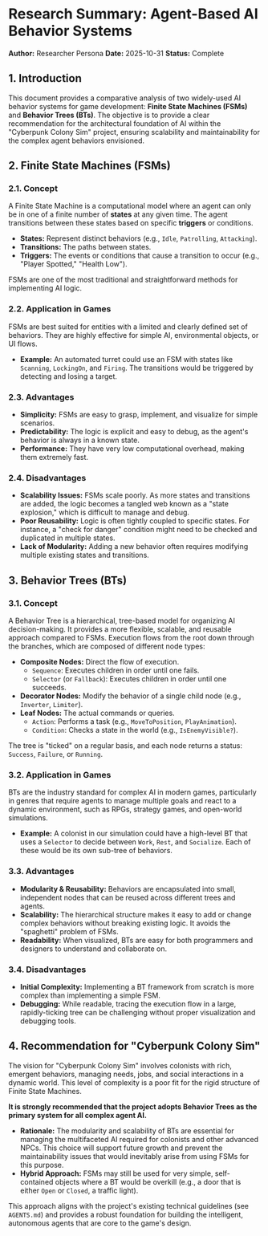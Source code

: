 # Research Summary: Agent-Based AI Behavior Systems

**Author:** Researcher Persona
**Date:** 2025-10-31
**Status:** Complete

## 1. Introduction

This document provides a comparative analysis of two widely-used AI behavior systems for game development: **Finite State Machines (FSMs)** and **Behavior Trees (BTs)**. The objective is to provide a clear recommendation for the architectural foundation of AI within the "Cyberpunk Colony Sim" project, ensuring scalability and maintainability for the complex agent behaviors envisioned.

## 2. Finite State Machines (FSMs)

### 2.1. Concept

A Finite State Machine is a computational model where an agent can only be in one of a finite number of **states** at any given time. The agent transitions between these states based on specific **triggers** or conditions.

- **States:** Represent distinct behaviors (e.g., `Idle`, `Patrolling`, `Attacking`).
- **Transitions:** The paths between states.
- **Triggers:** The events or conditions that cause a transition to occur (e.g., "Player Spotted," "Health Low").

FSMs are one of the most traditional and straightforward methods for implementing AI logic.

### 2.2. Application in Games

FSMs are best suited for entities with a limited and clearly defined set of behaviors. They are highly effective for simple AI, environmental objects, or UI flows.

- **Example:** An automated turret could use an FSM with states like `Scanning`, `LockingOn`, and `Firing`. The transitions would be triggered by detecting and losing a target.

### 2.3. Advantages

- **Simplicity:** FSMs are easy to grasp, implement, and visualize for simple scenarios.
- **Predictability:** The logic is explicit and easy to debug, as the agent's behavior is always in a known state.
- **Performance:** They have very low computational overhead, making them extremely fast.

### 2.4. Disadvantages

- **Scalability Issues:** FSMs scale poorly. As more states and transitions are added, the logic becomes a tangled web known as a "state explosion," which is difficult to manage and debug.
- **Poor Reusability:** Logic is often tightly coupled to specific states. For instance, a "check for danger" condition might need to be checked and duplicated in multiple states.
- **Lack of Modularity:** Adding a new behavior often requires modifying multiple existing states and transitions.

## 3. Behavior Trees (BTs)

### 3.1. Concept

A Behavior Tree is a hierarchical, tree-based model for organizing AI decision-making. It provides a more flexible, scalable, and reusable approach compared to FSMs. Execution flows from the root down through the branches, which are composed of different node types:

- **Composite Nodes:** Direct the flow of execution.
  - `Sequence`: Executes children in order until one fails.
  - `Selector` (or `Fallback`): Executes children in order until one succeeds.
- **Decorator Nodes:** Modify the behavior of a single child node (e.g., `Inverter`, `Limiter`).
- **Leaf Nodes:** The actual commands or queries.
  - `Action`: Performs a task (e.g., `MoveToPosition`, `PlayAnimation`).
  - `Condition`: Checks a state in the world (e.g., `IsEnemyVisible?`).

The tree is "ticked" on a regular basis, and each node returns a status: `Success`, `Failure`, or `Running`.

### 3.2. Application in Games

BTs are the industry standard for complex AI in modern games, particularly in genres that require agents to manage multiple goals and react to a dynamic environment, such as RPGs, strategy games, and open-world simulations.

- **Example:** A colonist in our simulation could have a high-level BT that uses a `Selector` to decide between `Work`, `Rest`, and `Socialize`. Each of these would be its own sub-tree of behaviors.

### 3.3. Advantages

- **Modularity & Reusability:** Behaviors are encapsulated into small, independent nodes that can be reused across different trees and agents.
- **Scalability:** The hierarchical structure makes it easy to add or change complex behaviors without breaking existing logic. It avoids the "spaghetti" problem of FSMs.
- **Readability:** When visualized, BTs are easy for both programmers and designers to understand and collaborate on.

### 3.4. Disadvantages

- **Initial Complexity:** Implementing a BT framework from scratch is more complex than implementing a simple FSM.
- **Debugging:** While readable, tracing the execution flow in a large, rapidly-ticking tree can be challenging without proper visualization and debugging tools.

## 4. Recommendation for "Cyberpunk Colony Sim"

The vision for "Cyberpunk Colony Sim" involves colonists with rich, emergent behaviors, managing needs, jobs, and social interactions in a dynamic world. This level of complexity is a poor fit for the rigid structure of Finite State Machines.

**It is strongly recommended that the project adopts Behavior Trees as the primary system for all complex agent AI.**

- **Rationale:** The modularity and scalability of BTs are essential for managing the multifaceted AI required for colonists and other advanced NPCs. This choice will support future growth and prevent the maintainability issues that would inevitably arise from using FSMs for this purpose.
- **Hybrid Approach:** FSMs may still be used for very simple, self-contained objects where a BT would be overkill (e.g., a door that is either `Open` or `Closed`, a traffic light).

This approach aligns with the project's existing technical guidelines (see `AGENTS.md`) and provides a robust foundation for building the intelligent, autonomous agents that are core to the game's design.
